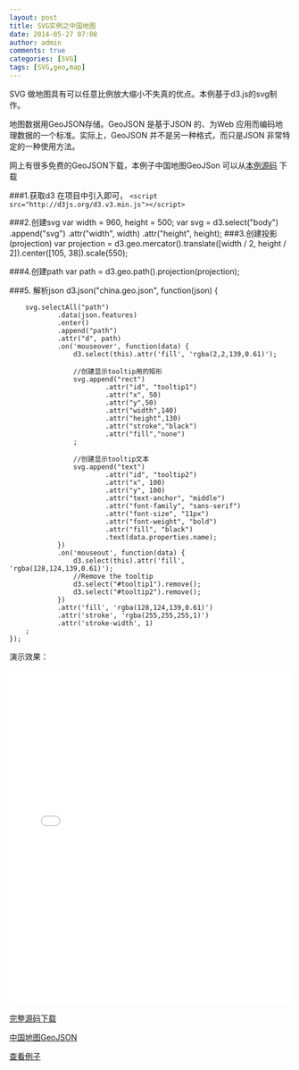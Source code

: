 ```yaml
---
layout: post
title: SVG实例之中国地图
date: 2014-05-27 07:08
author: admin
comments: true
categories: [SVG]
tags: [SVG,geo,map]
---
```

 
SVG 做地图具有可以任意比例放大缩小不失真的优点。本例基于d3.js的svg制作。

地图数据用GeoJSON存储。GeoJSON 是基于JSON 的、为Web 应用而编码地理数据的一个标准。实际上，GeoJSON 并不是另一种格式，而只是JSON 非常特定的一种使用方法。

网上有很多免费的GeoJSON下载，本例子中国地图GeoJSon 可以从[本例源码](https://github.com/waylau/svg-china-map) 下载

###1.获取d3
在项目中引入即可，
  `<script src="http://d3js.org/d3.v3.min.js"></script>`

###2.创建svg
    var width = 960, height = 500;
    var svg = d3.select("body")
            .append("svg")
            .attr("width", width)
            .attr("height", height);
###3.创建投影(projection)
    var projection = d3.geo.mercator().translate([width / 2, height / 2]).center([105, 38]).scale(550);

###4.创建path
    var path = d3.geo.path().projection(projection);

###5. 解析json
    d3.json("china.geo.json", function(json) {

        svg.selectAll("path")
                .data(json.features)
                .enter()
                .append("path")
                .attr("d", path)
                .on('mouseover', function(data) {
                    d3.select(this).attr('fill', 'rgba(2,2,139,0.61)');

                    //创建显示tooltip用的矩形
                    svg.append("rect")
                            .attr("id", "tooltip1")
                            .attr("x", 50)
                            .attr("y",50)
                            .attr("width",140)
                            .attr("height",130)
                            .attr("stroke","black")
                            .attr("fill","none")
                    ;

                    //创建显示tooltip文本
                    svg.append("text")
                            .attr("id", "tooltip2")
                            .attr("x", 100)
                            .attr("y", 100)
                            .attr("text-anchor", "middle")
                            .attr("font-family", "sans-serif")
                            .attr("font-size", "11px")
                            .attr("font-weight", "bold")
                            .attr("fill", "black")
                            .text(data.properties.name);
                })
                .on('mouseout', function(data) {
                    d3.select(this).attr('fill', 'rgba(128,124,139,0.61)');
                    //Remove the tooltip
                    d3.select("#tooltip1").remove();
                    d3.select("#tooltip2").remove();
                })
                .attr('fill', 'rgba(128,124,139,0.61)')
                .attr('stroke', 'rgba(255,255,255,1)')
                .attr('stroke-width', 1)
        ;
    });

演示效果：
<iframe style="width: 100%; height: 600px" src="../assets/demos/china-map/china_map.html" allowfullscreen="allowfullscreen" frameborder="0"></iframe>

[完整源码下载](https://github.com/waylau/svg-china-map)

[中国地图GeoJSON](../assets/demos/china-map/china.geo.json)

[查看例子](../assets/demos/china-map/china_map.html)
